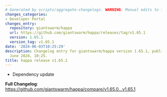 ```yaml
---
# Generated by scripts/aggregate-changelogs. WARNING: Manual edits to this files will be overwritten.
changes_categories:
- Developer Portal
changes_entry:
  repository: giantswarm/happa
  url: https://github.com/giantswarm/happa/releases/tag/v1.65.1
  version: 1.65.1
  version_tag: v1.65.1
date: '2024-06-03T10:25:29'
description: Changelog entry for giantswarm/happa version 1.65.1, published on 03
  June 2024, 10:25.
title: happa release v1.65.1
---
```


- Dependency update


**Full Changelog**: https://github.com/giantswarm/happa/compare/v1.65.0...v1.65.1
